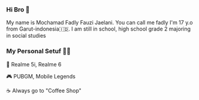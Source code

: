### Hi Bro 👋

My name is Mochamad Fadly Fauzi Jaelani. You can call me fadly I'm 17 y.o from Garut-indonesia🇮🇩. I am still in school, high school grade 2 majoring in social studies

### My Personal Setuf 🧑🏽

📱 Realme 5i, Realme 6

🎮 PUBGM, Mobile Legends

☕ Always go to "Coffee Shop"
